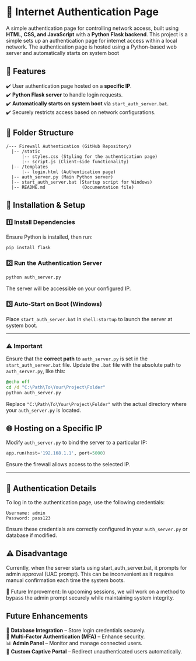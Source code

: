 # 🔐 Internet Authentication Page  

A simple authentication page for controlling network access, built using **HTML, CSS, and JavaScript** with a **Python Flask backend**. This project is a simple sets up an authentication page for internet access within a local network. The authentication page is hosted using a Python-based web server and automatically starts on system boot 

## 🚀 Features  

✔️ User authentication page hosted on a **specific IP**.  
✔️ **Python Flask server** to handle login requests.  
✔️ **Automatically starts on system boot** via `start_auth_server.bat`.  
✔️ Securely restricts access based on network configurations.  

## 📂 Folder Structure  

```
/--- Firewall Authentication (GitHub Repository)
  |-- /static
      |-- styles.css (Styling for the authentication page)
      |-- script.js (Client-side functionality)
  |-- /templates
      |-- login.html (Authentication page)
  |-- auth_server.py (Main Python server)
  |-- start_auth_server.bat (Startup script for Windows)
  |-- README.md              (Documentation file)
```

## 🔧 Installation & Setup  

### 1️⃣ Install Dependencies  
Ensure Python is installed, then run:  
```bash
pip install flask
```

### 2️⃣ Run the Authentication Server  
```bash
python auth_server.py
```
The server will be accessible on your configured IP.

### 3️⃣ Auto-Start on Boot (Windows)  
Place `start_auth_server.bat` in `shell:startup` to launch the server at system boot. 

---

### ⚠️ Important  
Ensure that the **correct path** to `auth_server.py` is set in the `start_auth_server.bat` file. Update the `.bat` file with the absolute path to `auth_server.py`, like this:  

```bat
@echo off
cd /d "C:\Path\To\Your\Project\Folder"
python auth_server.py
```

Replace `"C:\Path\To\Your\Project\Folder"` with the actual directory where your `auth_server.py` is located.  

## 🌐 Hosting on a Specific IP  

Modify `auth_server.py` to bind the server to a particular IP:  
```python
app.run(host='192.168.1.1', port=5000)
```
Ensure the firewall allows access to the selected IP.

---

## 🔐 Authentication Details  

To log in to the authentication page, use the following credentials:  

```plaintext
Username: admin  
Password: pass123  
```

Ensure these credentials are correctly configured in your `auth_server.py` or database if modified. 

## ⚠️ Disadvantage

Currently, when the server starts using start_auth_server.bat, it prompts for admin approval (UAC prompt). This can be inconvenient as it requires manual confirmation each time the system boots.

🔧 Future Improvement: In upcoming sessions, we will work on a method to bypass the admin prompt securely while maintaining system integrity.

## Future Enhancements  

🚀 **Database Integration** – Store login credentials securely.  
🔑 **Multi-Factor Authentication (MFA)** – Enhance security.  
📊 **Admin Panel** – Monitor and manage connected users.  
🔗 **Custom Captive Portal** – Redirect unauthenticated users automatically.  
